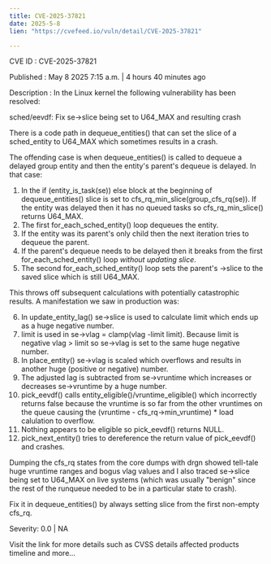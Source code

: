 ```yaml
---
title: CVE-2025-37821
date: 2025-5-8
lien: "https://cvefeed.io/vuln/detail/CVE-2025-37821"

---
```


CVE ID : CVE-2025-37821

Published :  May 8
2025
7:15 a.m. | 4 hours
40 minutes ago

Description : In the Linux kernel
the following vulnerability has been resolved:

sched/eevdf: Fix se->slice being set to U64_MAX and resulting crash

There is a code path in dequeue_entities() that can set the slice of a
sched_entity to U64_MAX
which sometimes results in a crash.

The offending case is when dequeue_entities() is called to dequeue a
delayed group entity
and then the entity's parent's dequeue is delayed.
In that case:

1. In the if (entity_is_task(se)) else block at the beginning of
   dequeue_entities()
slice is set to
   cfs_rq_min_slice(group_cfs_rq(se)). If the entity was delayed
then
   it has no queued tasks
so cfs_rq_min_slice() returns U64_MAX.
2. The first for_each_sched_entity() loop dequeues the entity.
3. If the entity was its parent's only child
then the next iteration
   tries to dequeue the parent.
4. If the parent's dequeue needs to be delayed
then it breaks from the
   first for_each_sched_entity() loop _without updating slice_.
5. The second for_each_sched_entity() loop sets the parent's ->slice to
   the saved slice
which is still U64_MAX.

This throws off subsequent calculations with potentially catastrophic
results. A manifestation we saw in production was:

6. In update_entity_lag()
se->slice is used to calculate limit
which
   ends up as a huge negative number.
7. limit is used in se->vlag = clamp(vlag
-limit
limit). Because limit
   is negative
vlag > limit
so se->vlag is set to the same huge
   negative number.
8. In place_entity()
se->vlag is scaled
which overflows and results in
   another huge (positive or negative) number.
9. The adjusted lag is subtracted from se->vruntime
which increases or
   decreases se->vruntime by a huge number.
10. pick_eevdf() calls entity_eligible()/vruntime_eligible()
which
    incorrectly returns false because the vruntime is so far from the
    other vruntimes on the queue
causing the
    (vruntime - cfs_rq->min_vruntime) * load calulation to overflow.
11. Nothing appears to be eligible
so pick_eevdf() returns NULL.
12. pick_next_entity() tries to dereference the return value of
    pick_eevdf() and crashes.

Dumping the cfs_rq states from the core dumps with drgn showed tell-tale
huge vruntime ranges and bogus vlag values
and I also traced se->slice
being set to U64_MAX on live systems (which was usually "benign" since
the rest of the runqueue needed to be in a particular state to crash).

Fix it in dequeue_entities() by always setting slice from the first
non-empty cfs_rq.

Severity: 0.0 | NA

Visit the link for more details
such as CVSS details
affected products
timeline
and more...
